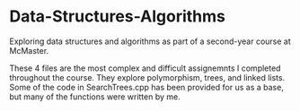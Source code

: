 # Data-Structures-Algorithms
Exploring data structures and algorithms as part of a second-year course at McMaster.

These 4 files are the most complex and difficult assignemnts I completed throughout the course. They explore polymorphism, trees, and linked lists. Some of the code in
SearchTrees.cpp has been provided for us as a base, but many of the functions were written by me.
